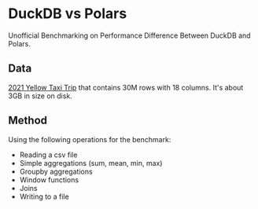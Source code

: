 # DuckDB vs Polars
Unofficial Benchmarking on Performance Difference Between DuckDB and Polars.

## Data
[2021 Yellow Taxi Trip](https://data.cityofnewyork.us/Transportation/2021-Yellow-Taxi-Trip-Data/m6nq-qud6/about_data) that contains 30M rows with 18 columns. It's about 3GB in size on disk. 

## Method
Using the following operations for the benchmark:
- Reading a csv file
- Simple aggregations (sum, mean, min, max)
- Groupby aggregations
- Window functions
- Joins
- Writing to a file
